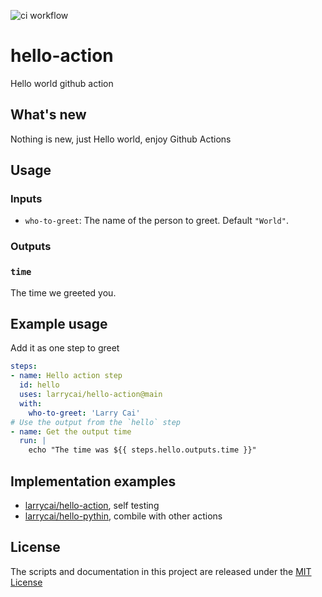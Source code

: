 ![ci workflow](https://github.com/larrycai/hello-action/actions/workflows/hello-action.yaml/badge.svg)

# hello-action

Hello world github action

## What's new

Nothing is new, just Hello world, enjoy Github Actions

## Usage

### Inputs

* `who-to-greet`: The name of the person to greet. Default `"World"`.

### Outputs

### `time`

The time we greeted you.

## Example usage

Add it as one step to greet

```yaml
steps:
- name: Hello action step
  id: hello
  uses: larrycai/hello-action@main
  with:
    who-to-greet: 'Larry Cai'
# Use the output from the `hello` step
- name: Get the output time
  run: |
    echo "The time was ${{ steps.hello.outputs.time }}"
```

## Implementation examples

* [larrycai/hello-action](https://github.com/larrycai/hello-action), self testing
* [larrycai/hello-pythin](https://github.com/larrycai/hello-python), combile with other actions

## License
The scripts and documentation in this project are released under the [MIT License](LICENSE)
